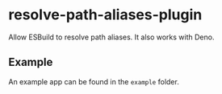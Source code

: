 # resolve-path-aliases-plugin

Allow ESBuild to resolve path aliases. It also works with Deno.

## Example

An example app can be found in the `example` folder.
